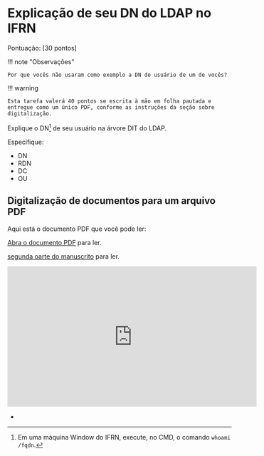 # Explicação de seu DN do LDAP no IFRN

Pontuação: [30 pontos]


!!! note "Observações"

    Por que vocês não usaram como exemplo a DN do usuário de um de vocês? 

!!! warning

    Esta tarefa valerá 40 pontos se escrita à mão em folha pautada e entregue como um único PDF, conforme as instruções da seção sobre digitalização.

Explique o DN[^1] de seu usuário na árvore DIT do LDAP. 

Especifique:

- DN
- RDN
- DC
- OU

## Digitalização de documentos para um arquivo PDF

Aqui está o documento PDF que você pode ler:

[Abra o documento PDF](https://drive.google.com/file/d/12vI-t1ps5sfQC3wSfilpXqT4hH-JQDIW/view?usp=sharing) para ler.

[segunda oarte do manuscrito](https://drive.google.com/file/d/12vt77spgcJIKY5NrwoqHZ_nhHpa4I7lS/view?usp=drive_link) para ler.

<iframe width="560" height="315" src="https://www.youtube.com/embed/JGlD6FMIaAw?si=jUj796GwskXyjMbE" title="YouTube video player" frameborder="0" allow="accelerometer; autoplay; clipboard-write; encrypted-media; gyroscope; picture-in-picture; web-share" referrerpolicy="strict-origin-when-cross-origin" allowfullscreen></iframe>

[^1]: Em uma máquina Window do IFRN, execute, no CMD, o comando `whoami /fqdn`.
-